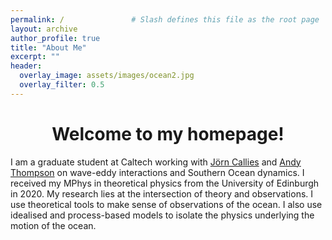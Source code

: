 ```yaml
---
permalink: /               # Slash defines this file as the root page
layout: archive 
author_profile: true
title: "About Me"
excerpt: ""
header:
  overlay_image: assets/images/ocean2.jpg
  overlay_filter: 0.5
---
```


# <center> Welcome to my homepage!</center> 
I am a graduate student at Caltech working with <a href=" https://jcallies.com/">Jörn Callies</a> and <a href=" https://web.gps.caltech.edu/~andrewt/">Andy Thompson</a> on wave-eddy interactions and Southern Ocean dynamics. I received my MPhys in theoretical physics from the University of Edinburgh in 2020. My research lies at the intersection of theory and observations. I use theoretical tools to make sense of observations of the ocean. I also use idealised and process-based models to isolate the physics underlying the motion of the ocean.
